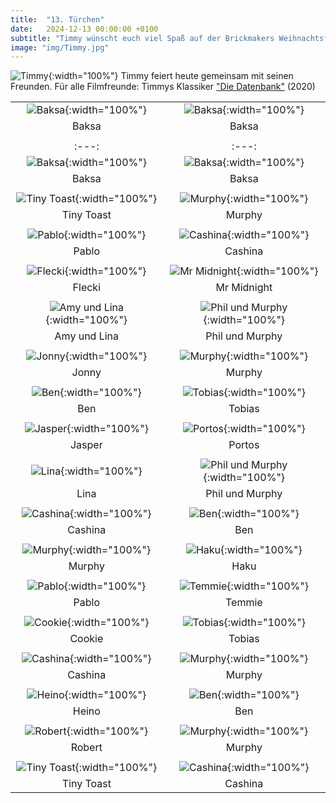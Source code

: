 ```yaml
---
title:  "13. Türchen"
date:   2024-12-13 00:00:00 +0100
subtitle: "Timmy wünscht euch viel Spaß auf der Brickmakers Weihnachtsfeier."
image: "img/Timmy.jpg"
---
```


![Timmy](../img/Timmy.jpg){:width="100%"}
Timmy feiert heute gemeinsam mit seinen Freunden.
Für alle Filmfreunde: Timmys Klassiker ["Die Datenbank"](https://youtu.be/2GWhJHX6r70?feature=shared) (2020)


|   |   |
|:---:|:---:|
| ![Baksa](../img/baksa.jpg){:width="100%"} | ![Baksa](../img/baksa_tree.jpg){:width="100%"} |
| Baksa | Baksa |
|   |   |
|:---:|:---:|
| ![Baksa](../img/baksa_eat.jpg){:width="100%"} | ![Baksa](../img/baksa_dream.jpg){:width="100%"} |
| Baksa | Baksa |
|   |   |
| ![Tiny Toast](../img/tiny_toast.jpg){:width="100%"} | ![Murphy](../img/murphy_02.jpg){:width="100%"} |
| Tiny Toast | Murphy |
|   |   |
| ![Pablo](../img/Pablo.jpg){:width="100%"} | ![Cashina](../img/cashina_03.jpg){:width="100%"} |
| Pablo | Cashina |
|   |   |
| ![Flecki](../img/Flecki.jpg){:width="100%"} | ![Mr Midnight](../img/mr_midnight.jpg){:width="100%"} |
| Flecki | Mr Midnight |
|   |   |
| ![Amy und Lina](../img/AmyLina.jpg){:width="100%"} | ![Phil und Murphy](../img/Franziska_Phil_Murphy.jpg){:width="100%"} |
| Amy und Lina | Phil und Murphy |
|   |   |
| ![Jonny](../img/Monika_Jonny.png){:width="100%"} | ![Murphy](../img/murphy_04.jpg){:width="100%"} |
| Jonny | Murphy |
|   |   |
| ![Ben](../img/luca_ben_christmas.jpeg){:width="100%"} | ![Tobias](../img/thomas_tobias.png){:width="100%"} |
| Ben | Tobias |
|   |   |
| ![Jasper](../img/Moritz_Jasper.jpeg){:width="100%"} | ![Portos](../img/Portos_Schutzbunker_Jenny.jpg){:width="100%"} |
| Jasper | Portos |
|   |   |
| ![Lina](../img/Martin_Lina.jpeg){:width="100%"} | ![Phil und Murphy](../img/PhilUndMurphy.png){:width="100%"} |
| Lina | Phil und Murphy |
|   |   |
| ![Cashina](../img/cashina_01.jpg){:width="100%"} | ![Ben](../img/Luca_Ben_Weiterbildung.jpg){:width="100%"} |
| Cashina | Ben |
|   |   |
| ![Murphy](../img/murphy_06.jpg){:width="100%"} | ![Haku](../img/haku.jpg){:width="100%"} |
| Murphy | Haku |
|   |   |
| ![Pablo](../img/Manu_Pablo.jpg){:width="100%"} | ![Temmie](../img/Kailex_Temmie.jpeg){:width="100%"} |
| Pablo | Temmie |
|   |   |
| ![Cookie](../img/cookie02.png){:width="100%"} | ![Tobias](../img/thomas_tobias02.png){:width="100%"} |
| Cookie | Tobias |
|   |   |
| ![Cashina](../img/cashina_04.jpg){:width="100%"} | ![Murphy](../img/murphy_01.jpg){:width="100%"} |
| Cashina | Murphy|
|   |   |
| ![Heino](../img/Heino_Emil_close.jpg){:width="100%"} | ![Ben](../img/Ben.jpg){:width="100%"} |
| Heino | Ben |
|   |   |
| ![Robert](../img/robert.png){:width="100%"} | ![Murphy](../img/murphy_05.jpg){:width="100%"} |
| Robert | Murphy |
|   |   |
| ![Tiny Toast](../img/tiny_toast_01.jpg){:width="100%"} | ![Cashina](../img/cashina_02.jpg){:width="100%"} |
| Tiny Toast | Cashina |